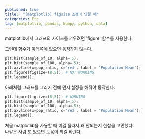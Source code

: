 ```yaml
---
published: true
title:  "[matplotlib] figsize 조정이 안될 때"
categories: Etc
tag: [matplotlib, pandas, Numpy, python, data]
---
```


matplotlib에서 그래프의 사이즈를 키우려면 'figure' 함수를 사용한다.

그런데 함수가 아래쪽에 있으면 동작하지 않는다.
 
```py
plt.hist(sample_of_10, alpha=.5);
plt.hist(sample_of_100, alpha=.5);
plt.axvline(x=pop_ratio, c='red', label = 'Population Mean');
plt.figure(figsize=(8,5)); # NOT WORKING
plt.legend();
```
아래처럼 그래프를 그리기 전에 먼저 설정을 해줘야 동작한다.

```py
plt.figure(figsize=(8,5)); # WORKING
plt.hist(sample_of_10, alpha=.5);
plt.hist(sample_of_100, alpha=.5);
plt.axvline(x=pop_ratio, c='red', label = 'Population Mean');
plt.legend();
```

처음 matplotlib을 사용할 때 이걸 몰라서  왜 안되는지 한참을 고민했다.  
나같은 사람 또 있으면 도움이 되길 바란다.